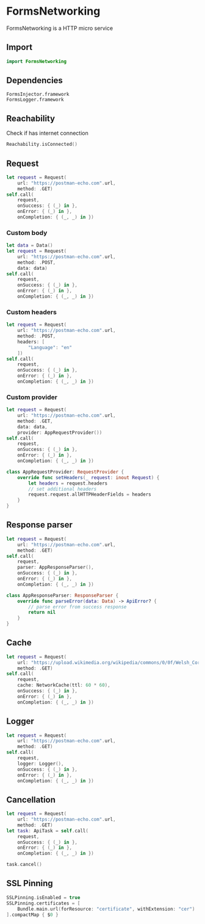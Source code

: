 # FormsNetworking

FormsNetworking is a HTTP micro service

## Import

```swift
import FormsNetworking
```

## Dependencies

```
FormsInjector.framework
FormsLogger.framework
```

## Reachability

Check if has internet connection

```swift
Reachability.isConnected()
```

## Request

```swift
let request = Request(
    url: "https://postman-echo.com".url,
    method: .GET)
self.call(
    request,
    onSuccess: { (_) in },
    onError: { (_) in },
    onCompletion: { (_, _) in })
```

### Custom body

```swift
let data = Data()
let request = Request(
    url: "https://postman-echo.com".url,
    method: .POST,
    data: data)
self.call(
    request,
    onSuccess: { (_) in },
    onError: { (_) in },
    onCompletion: { (_, _) in })
```

### Custom headers

```swift
let request = Request(
    url: "https://postman-echo.com".url,
    method: .POST,
    headers: [ 
        "Language": "en"
    ])
self.call(
    request,
    onSuccess: { (_) in },
    onError: { (_) in },
    onCompletion: { (_, _) in })
```

### Custom provider

```swift
let request = Request(
    url: "https://postman-echo.com".url,
    method: .GET,
    data: data,
    provider: AppRequestProvider())
self.call(
    request,
    onSuccess: { (_) in },
    onError: { (_) in },
    onCompletion: { (_, _) in })
```

```swift
class AppRequestProvider: RequestProvider {
    override func setHeaders(_ request: inout Request) {
        let headers = request.headers
        // set additional headers
        request.request.allHTTPHeaderFields = headers
    }
}
```

## Response parser

```swift
let request = Request(
    url: "https://postman-echo.com".url,
    method: .GET)
self.call(
    request,
    parser: AppResponseParser(),
    onSuccess: { (_) in },
    onError: { (_) in },
    onCompletion: { (_, _) in })
```

```swift
class AppResponseParser: ResponseParser { 
    override func parseError(data: Data) -> ApiError? {
        // parse error from success response
        return nil
    }
}
```

## Cache

```swift
let request = Request(
    url: "https://upload.wikimedia.org/wikipedia/commons/0/0f/Welsh_Corgi_Pembroke_WPR_Kamien_07_10_07.jpg".url,
    method: .GET)
self.call(
    request,
    cache: NetworkCache(ttl: 60 * 60),
    onSuccess: { (_) in },
    onError: { (_) in },
    onCompletion: { (_, _) in })
```

## Logger 

```swift
let request = Request(
    url: "https://postman-echo.com".url,
    method: .GET)
self.call(
    request,
    logger: Logger(),
    onSuccess: { (_) in },
    onError: { (_) in },
    onCompletion: { (_, _) in })
```

## Cancellation


```swift
let request = Request(
    url: "https://postman-echo.com".url,
    method: .GET)
let task: ApiTask = self.call(
    request,
    onSuccess: { (_) in },
    onError: { (_) in },
    onCompletion: { (_, _) in })
```

```swift
task.cancel()
```

## SSL Pinning

```swift
SSLPinning.isEnabled = true
SSLPinning.certificates = [
    Bundle.main.url(forResource: "certificate", withExtension: "cer")
].compactMap { $0 }
```